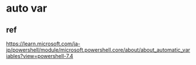 
# auto var


## ref

https://learn.microsoft.com/ja-jp/powershell/module/microsoft.powershell.core/about/about_automatic_variables?view=powershell-7.4






